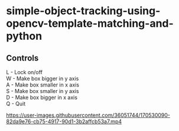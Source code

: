 # simple-object-tracking-using-opencv-template-matching-and-python

## Controls

L - Lock on/off\
W - Make box bigger in y axis\
A - Make box smaller in x axis\
S - Make box smaller in y axis\
D - Make box bigger in x axis\
Q - Quit



https://user-images.githubusercontent.com/36051744/170530090-82da9e76-cb75-4917-90d1-3b2affcb53a7.mp4

